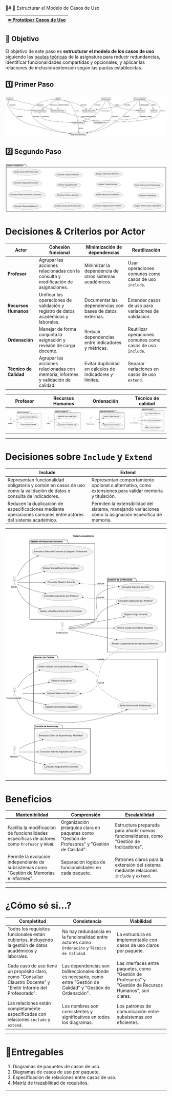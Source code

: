 📒# 📝 Estructurar el Modelo de Casos de Uso

| [⬅️ Prototipar Casos de Uso](PrototiparCasosDeUso.md) |
|:--|

## 🎯 **Objetivo**

El objetivo de este paso es **estructurar el modelo de los casos de uso** siguiendo las [pautas teóricas](https://github.com/mmasias/IdSw1/blob/main/temario/contenidos/eCdU.md) de la asignatura para reducir redundancias, identificar funcionalidades compartidas y opcionales, y aplicar las relaciones de inclusión/extensión según las pautas establecidas. 

## 1️⃣ Primer Paso

![Paso 1](/images/modelosUML/CdU/EstructurarCasosDeUso/Paso1.svg)

## 2️⃣ Segundo Paso

![Paso 2](/images/modelosUML/CdU/EstructurarCasosDeUso/Paso2.svg)

# Decisiones & Criterios por Actor

| Actor                   | Cohesión funcional                          | Minimización de dependencias                     | Reutilización                                      |
|-------------------------|---------------------------------------------|------------------------------------------------|--------------------------------------------------|
| **Profesor**            | Agrupar las acciones relacionadas con la consulta y modificación de asignaciones. | Minimizar la dependencia de otros sistemas académicos. | Usar operaciones comunes como casos de uso `include`. |
| **Recursos Humanos**    | Unificar las operaciones de validación y registro de datos académicos y laborales. | Documentar las dependencias con bases de datos externas. | Extender casos de uso para variaciones de validación. |
| **Ordenación**          | Manejar de forma conjunta la asignación y revisión de carga docente. | Reducir dependencias entre indicadores y métricas. | Reutilizar operaciones comunes como casos de uso `include`. |
| **Técnico de Calidad**  | Agrupar las acciones relacionadas con memoria, informes y validación de calidad. | Evitar duplicidad en cálculos de indicadores y límites. | Separar variaciones en casos de uso `extend`. |



| Profesor                                | Recursos Humanos                                 | Ordenación                               | Técnico de calidad               |
|------------------------------------------|---------------------------------------|----------------------------------------|-----------------------------------------|
| ![Diagrama Profesor](/images/modelosUML/CdU/EstructurarCasosDeUso/profesor.svg) | ![Diagrama Médico](/images/modelosUML/CdU/EstructurarCasosDeUso/RRHH.svg) | ![Diagrama Paciente](/images/modelosUML/CdU/EstructurarCasosDeUso/Ordenacion.svg) | ![Diagrama Administrativo](/images/modelosUML/CdU/EstructurarCasosDeUso/TecnicoCalidad.svg) |

---
# Decisiones sobre `Include` y `Extend`

| Include                                     | Extend                                      |
|---------------------------------------------|--------------------------------------------|
| Representan funcionalidad obligatoria y común en casos de uso como la validación de datos o consulta de indicadores. | Representan comportamiento opcional o alternativo, como extensiones para validar memoria y titulación. |
| Reducen la duplicación de especificaciones mediante operaciones comunes entre actores del sistema académico. | Permiten la extensibilidad del sistema, manejando variaciones como la asignación específica de memoria. |

---

![](/images/modelosUML/CdU/EstructurarCasosDeUso/esquema.svg)

---

# Beneficios

| Mantenibilidad                                  | Comprensión                                | Escalabilidad                              |
|------------------------------------------------|--------------------------------------------|-------------------------------------------|
| Facilita la modificación de funcionalidades específicas de actores como `Profesor` y `RRHH`. | Organización jerárquica clara en paquetes como "Gestión de Profesores" y "Gestión de Calidad". | Estructura preparada para añadir nuevas funcionalidades, como "Gestión de Indicadores". |
| Permite la evolución independiente de subsistemas como "Gestión de Memorias e Informes". | Separación lógica de funcionalidades en cada paquete. | Patrones claros para la extensión del sistema mediante relaciones `include` y `extend`. |

---

# ¿Cómo sé si...?

| Completitud                                     | Consistencia                              | Viabilidad                                |
|------------------------------------------------|-------------------------------------------|-------------------------------------------|
| Todos los requisitos funcionales están cubiertos, incluyendo la gestión de datos académicos y laborales. | No hay redundancia en la funcionalidad entre actores como `Ordenación` y `Técnico de Calidad`. | La estructura es implementable con casos de uso claros por paquete. |
| Cada caso de uso tiene un propósito claro, como "Consultar Claustro Docente" y "Emitir Informe del Profesorado". | Las dependencias son bidireccionales donde es necesario, como entre "Gestión de Calidad" y "Gestión de Ordenación". | Las interfaces entre paquetes, como "Gestión de Profesores" y "Gestión de Recursos Humanos", son claras. |
| Las relaciones están completamente especificadas con relaciones `include` y `extend`. | Los nombres son consistentes y significativos en todos los diagramas. | Los patrones de comunicación entre subsistemas son eficientes. |

---

# 📒Entregables

1. Diagramas de paquetes de casos de uso.
2. Diagramas de casos de uso por paquete.
3. Especificación de relaciones entre casos de uso.
4. Matriz de trazabilidad de requisitos.

---
